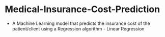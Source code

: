 # Medical-Insurance-Cost-Prediction

- A Machine Learning model that predicts the insurance cost of the patient/client using a Regression algorithm - Linear Regression
